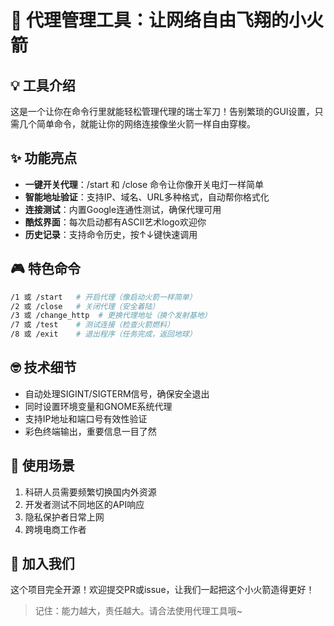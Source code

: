 # 🚀 代理管理工具：让网络自由飞翔的小火箭

## 💡 工具介绍

这是一个让你在命令行里就能轻松管理代理的瑞士军刀！告别繁琐的GUI设置，只需几个简单命令，就能让你的网络连接像坐火箭一样自由穿梭。

## ✨ 功能亮点

- **一键开关代理**：/start 和 /close 命令让你像开关电灯一样简单
- **智能地址验证**：支持IP、域名、URL多种格式，自动帮你格式化
- **连接测试**：内置Google连通性测试，确保代理可用
- **酷炫界面**：每次启动都有ASCII艺术logo欢迎你
- **历史记录**：支持命令历史，按↑↓键快速调用

## 🎮 特色命令

```bash
/1 或 /start   # 开启代理（像启动火箭一样简单）
/2 或 /close   # 关闭代理（安全着陆）
/3 或 /change_http  # 更换代理地址（换个发射基地）
/7 或 /test    # 测试连接（检查火箭燃料）
/8 或 /exit    # 退出程序（任务完成，返回地球）
```

## 🤓 技术细节

- 自动处理SIGINT/SIGTERM信号，确保安全退出
- 同时设置环境变量和GNOME系统代理
- 支持IP地址和端口号有效性验证
- 彩色终端输出，重要信息一目了然

## 🚀 使用场景

1. 科研人员需要频繁切换国内外资源
2. 开发者测试不同地区的API响应
3. 隐私保护者日常上网
4. 跨境电商工作者

## 🤝 加入我们

这个项目完全开源！欢迎提交PR或issue，让我们一起把这个小火箭造得更好！

> 记住：能力越大，责任越大。请合法使用代理工具哦~